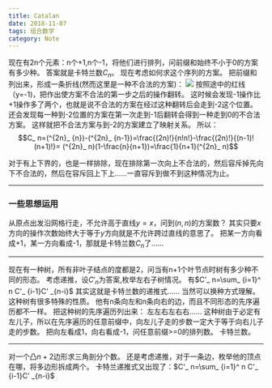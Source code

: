 ```yaml
---
title: Catalan
date: 2018-11-07
tags: 组合数学
category: Note
---
```


现在有2n个元素：n个+1,n个-1，将他们进行排列，问前缀和始终不小于0的方案有多少种。
答案就是卡特兰数$C_ n$。
现在考虑如何求这个序列的方案。
把前缀和列出来，形成一条折线(然而这里是一种不合法的方案)：
![](pre_s.png)
按照途中的红线（y=-1)，把作出使方案不合法的第一步之后的操作翻转。
这时候会发现-1操作比+1操作多了两个，也就是说不合法的方案在经过这种翻转后会走到-2这个位置。
还会发现每一种到-2位置的方案在第一次走到-1后翻转会得到一种走到0的不合法方案。
这样就把不合法方案与到-2的方案建立了映射关系。
所以：
$$C_ n=(^{2n}_ {n})-(^{2n}_ {n-1})=\frac{(2n)!}{n!n!}-\frac{(2n)!}{(n-1)!(n+1)!}=
(^{2n}_ n)(1-\frac{n}{n+1})=\frac{1}{n+1}(^{2n}_ n)$$

对于有上下界的，也是一样排除，现在排除第一次向上不合法的，然后容斥掉先向下不合法的，然后在容斥回上下上……一直容斥到做不到这种情况为止。

---
### 一些思想运用
从原点出发沿网格行走，不允许高于直线$y=x$，问到$(n,n)$的方案数？
其实只要$x$方向的操作次数始终大于等于$y$方向就是不允许跨过直线的意思了。
把某一方向看成+1，某一方向看成-1，那就是卡特兰数$C_ n$了……

---
现在有一种树，所有非叶子结点的度都是2，问当有n+1个叶节点时树有多少种不同的形态。
考虑递推，设$C'_ n$为答案,枚举左右子树情况。
有$C'_ n=\sum_ {i=1}^ n C'_ {i-1}C' _{n-i}$
其实这就是卡特兰数的递推式……
当然可以换种方式理解。
这种树有很多特殊的性质。
他有n条向左和n条向右的边，而且不同形态的先序遍历都不一样。
把这种树的先序遍历列出来：
左左右左右右……
这种树由于必定有左儿子，所以在先序遍历的任意前缀中，向左儿子走的步数一定大于等于向右儿子走的步数。
把向左看成1，向右看成-1，问任意前缀>=0的排列数。
卡特兰数。

---
对一个凸$n+2$边形求三角剖分个数。
还是考虑递推，对于一条边，枚举他的顶点在哪，将多边形拆成两个。
卡特兰递推式又出现了：$C'_ n=\sum_ {i=1}^ n C'_ {i-1}C' _{n-i}$